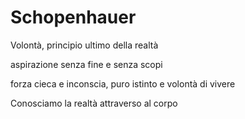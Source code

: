 # Schopenhauer

Volontà, principio ultimo della realtà

aspirazione senza fine e senza scopi

forza cieca e inconscia, puro istinto e volontà di vivere

Conosciamo la realtà attraverso al corpo
<!--stackedit_data:
eyJoaXN0b3J5IjpbMzc3NDcyMjM0XX0=
-->